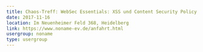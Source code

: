 ```yaml
---
title: Chaos-Treff: WebSec Essentials: XSS und Content Security Policy
date: 2017-11-16
location: Im Neuenheimer Feld 368, Heidelberg
link: https://www.noname-ev.de/anfahrt.html
usergroup: noname
type: usergroup
---
```

